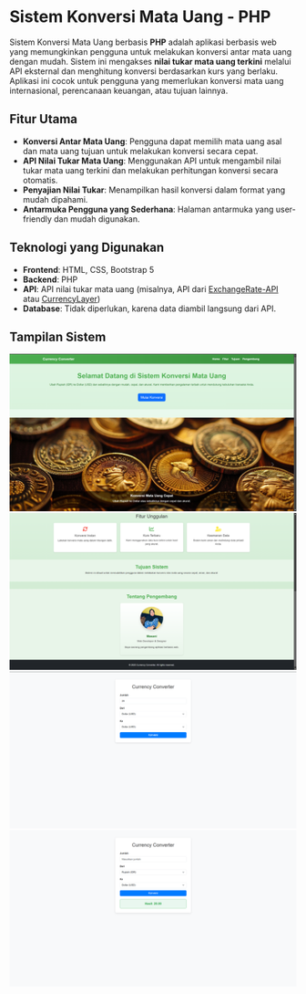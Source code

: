 # Sistem Konversi Mata Uang - PHP

Sistem Konversi Mata Uang berbasis **PHP** adalah aplikasi berbasis web yang memungkinkan pengguna untuk melakukan konversi antar mata uang dengan mudah. Sistem ini mengakses **nilai tukar mata uang terkini** melalui API eksternal dan menghitung konversi berdasarkan kurs yang berlaku. Aplikasi ini cocok untuk pengguna yang memerlukan konversi mata uang internasional, perencanaan keuangan, atau tujuan lainnya.

## Fitur Utama

- **Konversi Antar Mata Uang**: Pengguna dapat memilih mata uang asal dan mata uang tujuan untuk melakukan konversi secara cepat.
- **API Nilai Tukar Mata Uang**: Menggunakan API untuk mengambil nilai tukar mata uang terkini dan melakukan perhitungan konversi secara otomatis.
- **Penyajian Nilai Tukar**: Menampilkan hasil konversi dalam format yang mudah dipahami.
- **Antarmuka Pengguna yang Sederhana**: Halaman antarmuka yang user-friendly dan mudah digunakan.

## Teknologi yang Digunakan

- **Frontend**: HTML, CSS, Bootstrap 5
- **Backend**: PHP
- **API**: API nilai tukar mata uang (misalnya, API dari [ExchangeRate-API](https://www.exchangerate-api.com/) atau [CurrencyLayer](https://currencylayer.com/))
- **Database**: Tidak diperlukan, karena data diambil langsung dari API.

## Tampilan Sistem
![gambar](assets/img/1.png)
![gambar](assets/img/2.png)
![gambar](assets/img/3.png)
![gambar](assets/img/4.png)
